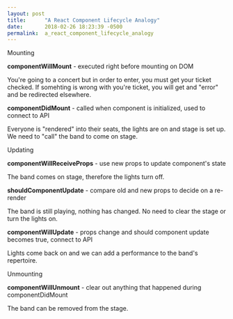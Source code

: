 ```yaml
---
layout: post
title:      "A React Component Lifecycle Analogy"
date:       2018-02-26 18:23:39 -0500
permalink:  a_react_component_lifecycle_analogy
---
```


Mounting

 **componentWillMount** - executed right before mounting on DOM

You're going to a concert but in order to enter, you must get your ticket checked. If somehting is wrong with you're ticket, you will get and "error" and be redirected elsewhere.

**componentDidMount** - called when component is initialized, used to connect to API

Everyone is "rendered" into their seats, the lights are on and stage is set up. We need to "call" the band to come on stage. 


Updating

**componentWillReceiveProps** - use new props to update component's state

The band comes on stage, therefore the lights turn off.

**shouldComponentUpdate** -  compare old and new props to decide on a re-render

The band is still playing, nothing has changed. No need to clear the stage or turn the lights on.

**componentWillUpdate** - props change and should component update becomes true, connect to API

Lights come back on and we can add a performance to the band's repertoire.
 
Unmounting
 
**componentWillUnmount** - clear out anything that happened during componentDidMount

The band can be removed from the stage.

 
 
